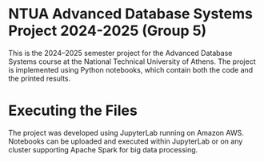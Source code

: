 # NTUA Advanced Database Systems Project 2024-2025 (Group 5)
This is the 2024–2025 semester project for the Advanced Database Systems course at the National Technical University of Athens. The project is implemented using Python notebooks, which contain both the code and the printed results.

# Executing the Files
The project was developed using JupyterLab running on Amazon AWS. Notebooks can be uploaded and executed within JupyterLab or on any cluster supporting Apache Spark for big data processing.
